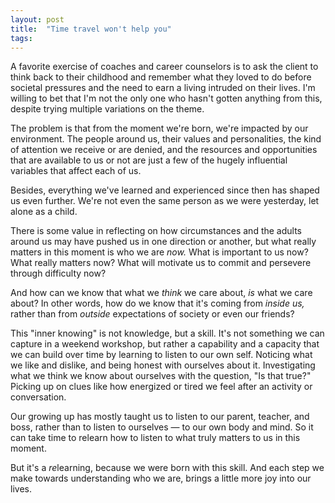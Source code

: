 ```yaml
---
layout: post
title:  "Time travel won't help you"
tags: 
---
```


A favorite exercise of coaches and career counselors is to ask the client to think back to their childhood and remember what they loved to do before societal pressures and the need to earn a living  intruded on their lives. I'm willing to bet that I'm not the only one who hasn't gotten anything from this, despite trying multiple variations on the theme.

The problem is that from the moment we're born, we're impacted by our environment. The people around us, their values and personalities, the kind of attention we receive or are denied, and the resources and opportunities that are available to us or not are just a few of the hugely influential variables that affect each of us.

Besides, everything we've learned and experienced since then has shaped us even further. We're not even the same person as we were yesterday, let alone as a child.

There is some value in reflecting on how circumstances and the adults around us may have pushed us in one direction or another, but what really matters in this moment is who we are *now.* What is important to us now? What really matters now? What will motivate us to commit and persevere through difficulty now?

And how can we know that what we *think* we care about, *is* what we care about? In other words, how do we know that it's coming from *inside us,* rather than from *outside* expectations of society or even our friends?

This "inner knowing" is not knowledge, but a skill. It's not something we can capture in a weekend workshop, but rather a capability and a capacity that we can build over time by learning to listen to our own self. Noticing what we like and dislike, and being honest with ourselves about it. Investigating what we think we know about ourselves with the question, "Is that true?" Picking up on clues like how energized or tired we feel after an activity or conversation.

Our growing up has mostly taught us to listen to our parent, teacher, and boss, rather than to listen to ourselves — to our own body and mind. So it can take time to relearn how to listen to what truly matters to us in this moment.

But it's a *re*learning, because we were born with this skill. And each step we make towards understanding who we are, brings a little more joy into our lives.